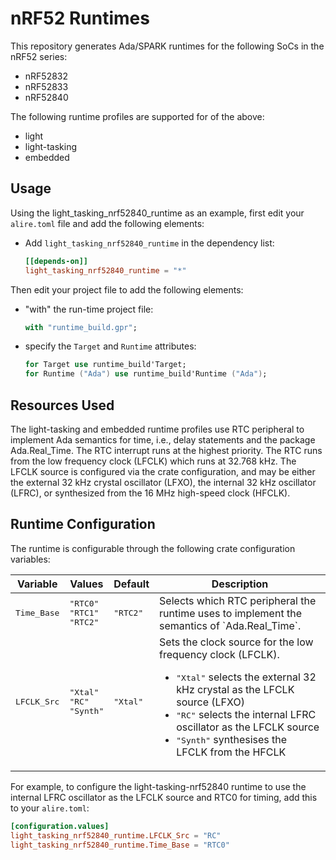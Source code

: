 # nRF52 Runtimes

This repository generates Ada/SPARK runtimes for the following SoCs in the
nRF52 series:
* nRF52832
* nRF52833
* nRF52840

The following runtime profiles are supported for of the above:
* light
* light-tasking
* embedded

## Usage

Using the light_tasking_nrf52840_runtime as an example, first edit your
`alire.toml` file and add the following elements:
 - Add `light_tasking_nrf52840_runtime` in the dependency list:
   ```toml
   [[depends-on]]
   light_tasking_nrf52840_runtime = "*"
   ```

Then edit your project file to add the following elements:
 - "with" the run-time project file:
   ```ada
   with "runtime_build.gpr";
   ```
 - specify the `Target` and `Runtime` attributes:
   ```ada
   for Target use runtime_build'Target;
   for Runtime ("Ada") use runtime_build'Runtime ("Ada");
   ```

## Resources Used

The light-tasking and embedded runtime profiles use RTC peripheral to implement
Ada semantics for time, i.e., delay statements and the package Ada.Real_Time.
The RTC interrupt runs at the highest priority. The RTC runs from the low
frequency clock (LFCLK) which runs at 32.768 kHz. The LFCLK source is
configured via the crate configuration, and may be either the external 32 kHz
crystal oscillator (LFXO), the internal 32 kHz oscillator (LFRC), or
synthesized from the 16 MHz high-speed clock (HFCLK).

## Runtime Configuration

The runtime is configurable through the following crate configuration variables:

<table>
  <thead>
    <th>Variable</th>
    <th>Values</th>
    <th>Default</th>
    <th>Description</th>
  </thead>
  <tr>
    <td><tt>Time_Base</tt></td>
    <td>
      <tt>"RTC0"</tt><br/>
      <tt>"RTC1"</tt><br/>
      <tt>"RTC2"</tt><br/>
    </td>
    <td><tt>"RTC2"</tt></td>
    <td>
      Selects which RTC peripheral the runtime uses to implement the semantics
      of `Ada.Real_Time`.
    </td>
  </tr>
  <tr>
    <td><tt>LFCLK_Src</tt></td>
    <td>
      <tt>"Xtal"</tt><br/>
      <tt>"RC"</tt><br/>
      <tt>"Synth"</tt><br/>
    </td>
    <td><tt>"Xtal"</tt></td>
    <td>
      Sets the clock source for the low frequency clock (LFCLK).
      <ul>
        <li><tt>"Xtal"</tt> selects the external 32 kHz crystal as the LFCLK source (LFXO)</li>
        <li><tt>"RC"</tt> selects the internal LFRC oscillator as the LFCLK source</li>
        <li><tt>"Synth"</tt> synthesises the LFCLK from the HFCLK</li>
      </ul>
    </td>
  </tr>
</table>

For example, to configure the light-tasking-nrf52840 runtime to use the
internal LFRC oscillator as the LFCLK source and RTC0 for timing, add this to
your `alire.toml`:
```toml
[configuration.values]
light_tasking_nrf52840_runtime.LFCLK_Src = "RC"
light_tasking_nrf52840_runtime.Time_Base = "RTC0"
```